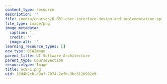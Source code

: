 ```yaml
---
content_type: resource
description: ''
file: /media/courses/6-831-user-interface-design-and-implementation-spring-2011/18d4b2cbd9af70742efb3bc3110902e9_ac9-1.png
file_type: image/png
image_metadata:
  caption: ''
  credit: ''
  image-alt: ''
learning_resource_types: []
ocw_type: OCWImage
parent_title: UI Software Architecture
parent_type: CourseSection
resourcetype: Image
title: ac9-1.png
uid: 18d4b2cb-d9af-7074-2efb-3bc3110902e9
---
```

